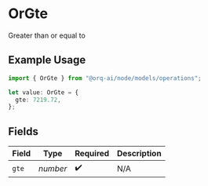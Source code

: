 # OrGte

Greater than or equal to

## Example Usage

```typescript
import { OrGte } from "@orq-ai/node/models/operations";

let value: OrGte = {
  gte: 7219.72,
};
```

## Fields

| Field              | Type               | Required           | Description        |
| ------------------ | ------------------ | ------------------ | ------------------ |
| `gte`              | *number*           | :heavy_check_mark: | N/A                |